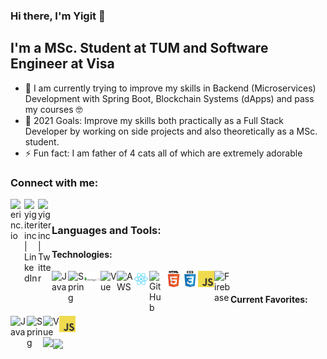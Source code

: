 ### Hi there, I'm Yigit 👋

## I'm a MSc. Student at TUM and Software Engineer at Visa

- 🔭  I am currently trying to improve my skills in Backend (Microservices) Development with Spring Boot, Blockchain Systems (dApps) and pass my courses 🤓
- 🥅  2021 Goals: Improve my skills both practically as a Full Stack Developer by working on side projects and also theoretically as a MSc. student.
- ⚡ Fun fact: I am father of 4 cats all of which are extremely adorable 

### Connect with me:

[<img align="left" alt="erinc.io" width="22px" src="https://cdn0.iconfinder.com/data/icons/business-and-finance-colored-3/64/business-and-finance-colored-3-11-512.png" />][website]
[<img align="left" alt="yigiterinc | LinkedIn" width="22px" src="https://pics.freeicons.io/uploads/icons/png/16090541531530099327-512.png" />][linkedin]
[<img align="left" alt="yigiterinc | Twitter" width="22px" src="https://pics.freeicons.io/uploads/icons/png/16438666591561032650-512.png" />][twitter]

<br />

### Languages and Tools:

#### Technologies:

<img align="left" alt="Java" width="26px" src="https://pics.freeicons.io/uploads/icons/png/378554371540553613-512.png"/>
<img align="left" alt="Spring" width="26px" src="https://pics.freeicons.io/uploads/icons/png/11755973651551952107-512.png"/>
<img align="left" alt="MongoDB" width="26px" src="https://raw.githubusercontent.com/github/explore/80688e429a7d4ef2fca1e82350fe8e3517d3494d/topics/mongodb/mongodb.png" />
<img align="left" alt="Vue" width="26px" src="https://pics.freeicons.io/uploads/icons/png/191213921552037062-512.png" />
<img align="left" alt="AWS" width="26px" src="https://pics.freeicons.io/uploads/icons/png/18181230061536126577-512.png"/>
<img align="left" alt="React" width="26px" src="https://raw.githubusercontent.com/github/explore/80688e429a7d4ef2fca1e82350fe8e3517d3494d/topics/react/react.png"/>
<img align="left" alt="GitHub" width="26px" src="https://pics.freeicons.io/uploads/icons/png/9484177861548141924-512.png" />
<img align="left" alt="HTML5" width="26px" src="https://raw.githubusercontent.com/github/explore/80688e429a7d4ef2fca1e82350fe8e3517d3494d/topics/html/html.png" />
<img align="left" alt="CSS3" width="26px" src="https://raw.githubusercontent.com/github/explore/80688e429a7d4ef2fca1e82350fe8e3517d3494d/topics/css/css.png" />
<img align="left" alt="JavaScript" width="26px" src="https://raw.githubusercontent.com/github/explore/80688e429a7d4ef2fca1e82350fe8e3517d3494d/topics/javascript/javascript.png" />
<img align="left" alt="Firebase" width="26px" src="https://pics.freeicons.io/uploads/icons/png/6247864081536298180-512.png"/>
<br />

#### Current Favorites:
<img align="left" alt="Java" width="26px" src="https://pics.freeicons.io/uploads/icons/png/378554371540553613-512.png"/>
<img align="left" alt="Spring" width="26px" src="https://pics.freeicons.io/uploads/icons/png/11755973651551952107-512.png"/>
<img align="left" alt="Vue" width="26px" src="https://pics.freeicons.io/uploads/icons/png/191213921552037062-512.png" />
<img align="left" alt="JavaScript" width="26px" src="https://raw.githubusercontent.com/github/explore/80688e429a7d4ef2fca1e82350fe8e3517d3494d/topics/javascript/javascript.png" />

<br />
<br />

<img align="left" src="https://github-readme-stats-vert-eta.vercel.app/api?username=yigiterinc&show_icons=true&theme=synthwave" />
<img align="center" src="https://github-readme-stats-vert-eta.vercel.app/api/top-langs/?username=yigiterinc&layout=compact&theme=synthwave" />

[website]: https://erinc.io
[linkedin]: https://linkedin.com/in/yigit-erinc/
[twitter]: https://twitter.com/erinccodes
